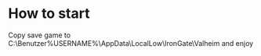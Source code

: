 # How to start
Copy save game to C:\Benutzer\%USERNAME%\AppData\LocalLow\IronGate\Valheim and enjoy

